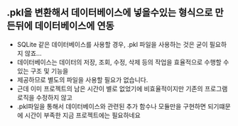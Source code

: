 ## .pkl을 변환해서 데이터베이스에 넣을수있는 형식으로 만든뒤에 데이터베이스에 연동

- SQLite 같은 데이터베이스를 사용할 경우, .pkl 파일을 사용하는 것은 굳이 필요하지 않죠...
- 데이터베이스는 데이터의 저장, 조회, 수정, 삭제 등의 작업을 효율적으로 수행할 수 있는 구조 및 기능을
- 제공하므로 별도의 파일을 사용할 필요가 없습니다.
- 근데 이미 프로젝트의 남은 시간이 별로 없었기에 비효율적이지만 기존의 프로그램 로직을 수정하지 않고
- .pkl파일을 통해서 데이터베이스와 관련된 추가 함수나 모듈만을 구현하면 되기떄문에 시간이 부족한 지금 프로젝트에는 필요하네요

